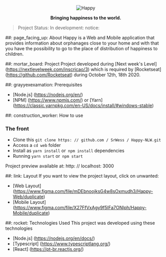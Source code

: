 <p align = "center">
  <img src = ". github / happy.png" alt = "Happy" />
</p>

<p align = "center">
  <b> Bringing happiness to the world. </b>
</p>

> Project Status: In development: notice:

##: page_facing_up: About
Happy is a Web and Mobile application that provides information about orphanages close to your home and with that you have the possibility to go to the place of distribution of happiness to children.

##: mortar_board: Project
Project developed during [Next week's Level] (https://nextlevelweek.com/inscricao/3) which is required by [Rocketseat] (https://github.com/Rocketseat) during October 12th, 18th 2020.


##: grayyexexamation: Prerequisites
- [Node.js] (https://nodejs.org/en/)
- [NPM] (https://www.npmjs.com/) or [Yarn] (https://classic.yarnpkg.com/en-US/docs/install/#windows-stable)


##: construction_worker: How to use
### The front
- Clone this `git clone https: // github.com / SrWess / Happy-NLW.git`
- Access a `cd web` folder
- Install as `yarn install` or` npm install` dependencies
- Running `yarn start` or` npm start`

Project preview available at: http: // localhost: 3000


##: link: Layout
If you want to view the project layout, click on unwanted:

- [Web Layout] (https://www.figma.com/file/mDEbnoojksG4w8sOxmudh3/Happy-Web/duplicate)
- [Mobile Layout] (https://www.figma.com/file/X27FfVxAgy9f5IFa7ONlph/Happy-Mobile/duplicate)


##: rocket: Technologies Used
This project was developed using these technologies
- [Node.js] (https://nodejs.org/en/docs/)
- [Typescript] (https://www.typescriptlang.org/)
- [React] (https://pt-br.reactjs.org/)